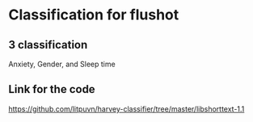 # Classification for flushot

## 3 classification 

Anxiety, Gender, and Sleep time


## Link for the code 
https://github.com/litpuvn/harvey-classifier/tree/master/libshorttext-1.1
